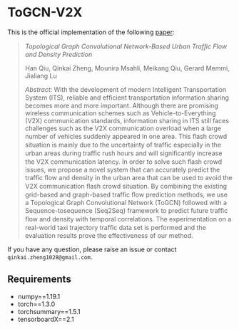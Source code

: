 # ToGCN-V2X
This is the official implementation of the following [paper](https://ieeexplore.ieee.org/stamp/stamp.jsp?tp=&arnumber=9247476):

> *Topological Graph Convolutional Network-Based Urban Trafﬁc Flow and Density Prediction*
>
> Han Qiu, Qinkai Zheng, Mounira Msahli, Meikang Qiu, Gerard Memmi, Jialiang Lu
>
> *Abstract*: With the development of modern Intelligent Transportation System (ITS), reliable and efﬁcient transportation information sharing becomes more and more important. Although there are promising wireless communication schemes such as Vehicle-to-Everything (V2X) communication standards, information sharing in ITS still faces challenges such as the V2X communication overload when a large number of vehicles suddenly appeared in one area. This ﬂash crowd situation is mainly due to the uncertainty of trafﬁc especially in the urban areas during trafﬁc rush hours and will signiﬁcantly increase the V2X communication latency. In order to solve such ﬂash crowd issues, we propose a novel system that can accurately predict the trafﬁc ﬂow and density in the urban area that can be used to avoid the V2X communication ﬂash crowd situation. By combining the existing grid-based and graph-based trafﬁc ﬂow prediction methods, we use a Topological Graph Convolutional Network (ToGCN) followed with a Sequence-tosequence (Seq2Seq) framework to predict future trafﬁc ﬂow and density with temporal correlations. The experimentation on a real-world taxi trajectory trafﬁc data set is performed and the evaluation results prove the effectiveness of our method.

If you have any question, please raise an issue or contact ```qinkai.zheng1028@gmail.com```. 

## Requirements

* numpy==1.19.1
* torch==1.3.0
* torchsummary==1.5.1
* tensorboardX==2.1

